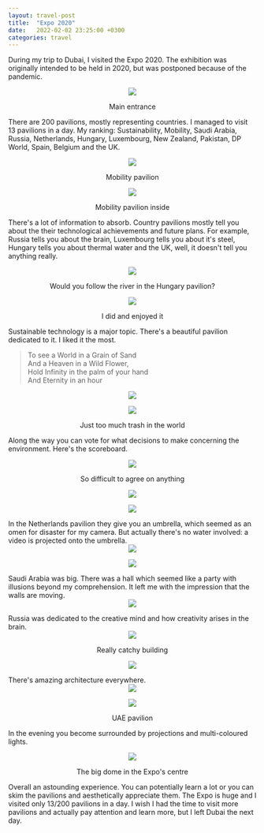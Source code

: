```yaml
---
layout: travel-post
title:  "Expo 2020"
date:   2022-02-02 23:25:00 +0300
categories: travel
---
```


During my trip to Dubai, I visited the Expo 2020. The exhibition was originally intended to be held in 2020, but was postponed because of the pandemic. 
<center>
<img src="{{site.baseurl}}/assets/img/expo/1.jpg" />
<p class="image-label">
Main entrance
</p>
</center>

There are 200 pavilions, mostly representing countries. I managed to visit 13 pavilions in a day. My ranking: Sustainability, Mobility, Saudi Arabia, Russia, Netherlands, Hungary, Luxembourg, New Zealand, Pakistan, DP World, Spain, Belgium and the UK.
<center>
<img src="{{site.baseurl}}/assets/img/expo/2.jpg" />
<p class="image-label">
Mobility pavilion
</p>
</center>

<center>
<img src="{{site.baseurl}}/assets/img/expo/3.jpg" />
<p class="image-label">
Mobility pavilion inside
</p>
</center>

There's a lot of information to absorb. Country pavilions mostly tell you about the their technological achievements and future plans. For example, Russia tells you about the brain, Luxembourg tells you about it's steel, Hungary tells you about thermal water and the UK, well, it doesn't tell you anything really. 
<center>
<img src="{{site.baseurl}}/assets/img/expo/4.jpg" />
<p class="image-label">
Would you follow the river in the Hungary pavilion?
</p>
</center>
<center>
<img src="{{site.baseurl}}/assets/img/expo/5.jpg" />
<p class="image-label">
I did and enjoyed it
</p>
</center>

Sustainable technology is a major topic. There's a beautiful pavilion dedicated to it. I liked it the most.  
> To see a World in a Grain of Sand   
> And a Heaven in a Wild Flower,   
> Hold Infinity in the palm of your hand   
> And Eternity in an hour  
<center>
<img src="{{site.baseurl}}/assets/img/expo/6.jpg" />
<p class="image-label">
</p>
</center>
<center>
<img src="{{site.baseurl}}/assets/img/expo/7.jpg" />
<p class="image-label">
Just too much trash in the world
</p>
</center>

Along the way you can vote for what decisions to make concerning the environment. Here's the scoreboard.
<center>
<img src="{{site.baseurl}}/assets/img/expo/8.jpg" />
<p class="image-label">
So difficult to agree on anything
</p>
</center>
<center>
<img src="{{site.baseurl}}/assets/img/expo/9.jpg" />
<p class="image-label">
</p>
</center>
<center>
<img src="{{site.baseurl}}/assets/img/expo/10.jpg" />
<p class="image-label">
</p>
</center>
In the Netherlands pavilion they give you an umbrella, which seemed as an omen for disaster for my camera. But actually there's no water involved: a video is projected onto the umbrella.
<center>
<img src="{{site.baseurl}}/assets/img/expo/11.jpg" />
<p class="image-label">
</p>
</center>
<center>
<img src="{{site.baseurl}}/assets/img/expo/12.jpg" />
<p class="image-label">
</p>
</center>
Saudi Arabia was big. There was a hall which seemed like a party with illusions beyond my comprehension. It left me with the impression that the walls are moving.
<center>
<img src="{{site.baseurl}}/assets/img/expo/13.jpg" />
<p class="image-label">
</p>
</center>
Russia was dedicated to the creative mind and how creativity arises in the brain.
<center>
<img src="{{site.baseurl}}/assets/img/expo/14.jpg" />
<p class="image-label">
Really catchy building
</p>
</center>
<center>
<img src="{{site.baseurl}}/assets/img/expo/15.jpg" />
<p class="image-label">
</p>
</center>
There's amazing architecture everywhere.
<center>
<img src="{{site.baseurl}}/assets/img/expo/16.jpg" />
<p class="image-label">
</p>
</center>
<center>
<img src="{{site.baseurl}}/assets/img/expo/17.jpg" />
<p class="image-label">
UAE pavilion
</p>
</center>

In the evening you become surrounded by projections and multi-coloured lights.
<center>
<img src="{{site.baseurl}}/assets/img/expo/18.jpg" />
<p class="image-label">
The big dome in the Expo's centre
</p>
</center>

Overall an astounding experience. You can potentially learn a lot or you can skim the pavilions and aesthetically appreciate them. The Expo is huge and I visited only 13/200 pavilions in a day. I wish I had the time to visit more pavilions and actually pay attention and learn more, but I left Dubai the next day.
